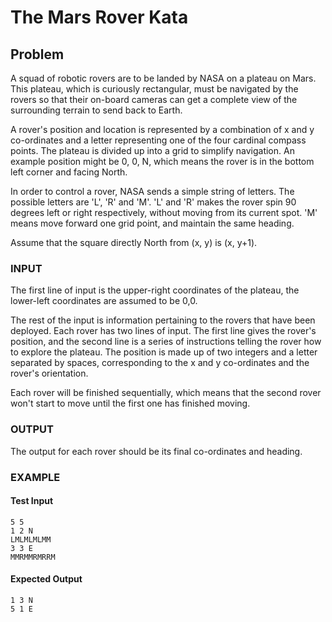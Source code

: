 # The Mars Rover Kata

## Problem

A squad of robotic rovers are to be landed by NASA on a plateau on Mars.
This plateau, which is curiously rectangular, must be navigated by the
rovers so that their on-board cameras can get a complete view of the
surrounding terrain to send back to Earth.

A rover's position and location is represented by a combination of x
and y co-ordinates and a letter representing one of the four cardinal
compass points. The plateau is divided up into a grid to simplify
navigation. An example position might be 0, 0, N, which means the
rover is in the bottom left corner and facing North.

In order to control a rover, NASA sends a simple string of letters.
The possible letters are 'L', 'R' and 'M'. 'L' and 'R' makes the
rover spin 90 degrees left or right respectively, without moving
from its current spot. 'M' means move forward one grid point, and
maintain the same heading.

Assume that the square directly North from (x, y) is (x, y+1).

### INPUT

The first line of input is the upper-right coordinates of the plateau,
the lower-left coordinates are assumed to be 0,0.

The rest of the input is information pertaining to the rovers that have
been deployed. Each rover has two lines of input. The first line gives
the rover's position, and the second line is a series of instructions
telling the rover how to explore the plateau.  The position is made up
of two integers and a letter separated by spaces, corresponding to the
x and y co-ordinates and the rover's orientation.

Each rover will be finished sequentially, which means that the second
rover won't start to move until the first one has finished moving.

### OUTPUT

The output for each rover should be its final co-ordinates and heading.

### EXAMPLE

#### Test Input

    5 5
    1 2 N
    LMLMLMLMM
    3 3 E
    MMRMMRMRRM

#### Expected Output

    1 3 N
    5 1 E
